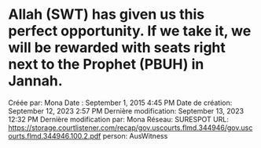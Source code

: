 # Allah (SWT) has given us this perfect opportunity. If we take it, we will be rewarded with seats right next to the Prophet (PBUH) in Jannah.

Créée par: Mona
Date : September 1, 2015 4:45 PM
Date de création: September 12, 2023 2:57 PM
Dernière modification: September 13, 2023 12:32 PM
Dernière modification par: Mona
Réseau: SURESPOT
URL: https://storage.courtlistener.com/recap/gov.uscourts.flmd.344946/gov.uscourts.flmd.344946.100.2.pdf
person: AusWitness